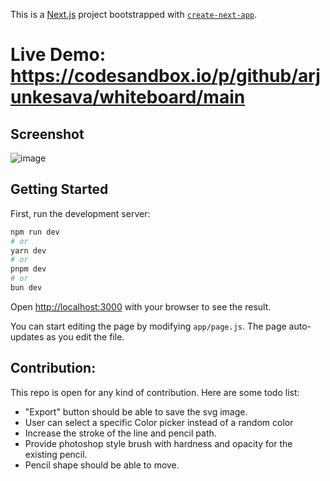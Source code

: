 This is a [Next.js](https://nextjs.org/) project bootstrapped with [`create-next-app`](https://github.com/vercel/next.js/tree/canary/packages/create-next-app).

# Live Demo: https://codesandbox.io/p/github/arjunkesava/whiteboard/main

## Screenshot
![image](https://github.com/arjunkesava/whiteboard/assets/16076136/5a10bc6d-a698-43c3-b9f3-66738a4e5a45)

## Getting Started

First, run the development server:

```bash
npm run dev
# or
yarn dev
# or
pnpm dev
# or
bun dev
```

Open [http://localhost:3000](http://localhost:3000) with your browser to see the result.

You can start editing the page by modifying `app/page.js`. The page auto-updates as you edit the file.

## Contribution:

This repo is open for any kind of contribution.
Here are some todo list:
- "Export" button should be able to save the svg image.
- User can select a specific Color picker instead of a random color
- Increase the stroke of the line and pencil path.
- Provide photoshop style brush with hardness and opacity for the existing pencil.
- Pencil shape should be able to move.

